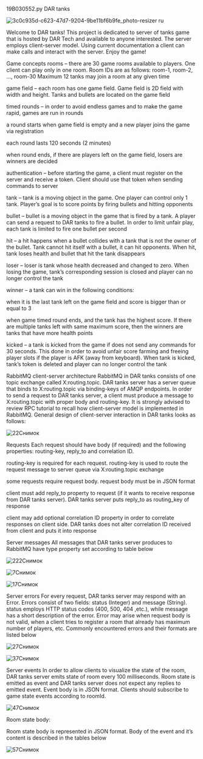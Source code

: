 19B030552.py DAR tanks


![3c0c935d-c623-47d7-9204-9be11bf6b9fe_photo-resizer ru](https://user-images.githubusercontent.com/57716933/101046635-654a9b00-35ab-11eb-98f1-7b70d9e7aab3.png)

Welcome to DAR tanks! 
This project is dedicated to server of tanks game that is hosted by DAR Tech and available to anyone interested. The server employs client-server model. Using current documentation a client can make calls and interact with the server. Enjoy the game!

Game concepts
rooms – there are 30 game rooms available to players. One client can play only in one room. Room IDs are as follows: room-1, room-2, …, room-30 Maximum 12 tanks may join a room at any given time

game field – each room has one game field. Game field is 2D field with width and height. Tanks and bullets are located on the game field

timed rounds – in order to avoid endless games and to make the game rapid, games are run in rounds

a round starts when game field is empty and a new player joins the game via registration

each round lasts 120 seconds (2 minutes)

when round ends, if there are players left on the game field, losers are winners are decided

authentication – before starting the game, a client must register on the server and receive a token. Client should use that token when sending commands to server

tank – tank is a moving object in the game. One player can control only 1 tank. Player’s goal is to score points by firing bullets and hitting opponents

bullet – bullet is a moving object in the game that is fired by a tank. A player can send a request to DAR tanks to fire a bullet. In order to limit unfair play, each tank is limited to fire one bullet per second

hit – a hit happens when a bullet collides with a tank that is not the owner of the bullet. Tank cannot hit itself with a bullet, it can hit opponents. When hit, tank loses health and bullet that hit the tank disappears

loser – loser is tank whose health decreased and changed to zero. When losing the game, tank’s corresponding session is closed and player can no longer control the tank

winner – a tank can win in the following conditions:

when it is the last tank left on the game field and score is bigger than or equal to 3

when game timed round ends, and the tank has the highest score. If there are multiple tanks left with same maximum score, then the winners are tanks that have more health points

kicked – a tank is kicked from the game if does not send any commands for 30 seconds. This done in order to avoid unfair score farming and freeing player slots if the player is AFK (away from keyboard). When tank is kicked, tank’s token is deleted and player can no longer control the tank

RabbitMQ client-server architecture
RabbitMQ in DAR tanks consists of one topic exchange called X:routing.topic. DAR tanks server has a server queue that binds to X:routing.topic via binding-keys of AMQP endpoints. In order to send a request to DAR tanks server, a client must produce a message to X:routing.topic with proper body and routing-key. It is strongly advised to review RPC tutorial to recall how client-server model is implemented in RabbitMQ. General design of client-server interaction in DAR tanks looks as follows:

![22Снимок](https://user-images.githubusercontent.com/57716933/101047664-34b73100-35ac-11eb-820c-14d6385e532a.PNG)

Requests
Each request should have body (if required) and the following properties: routing-key, reply_to and correlation ID.

routing-key is required for each request. routing-key is used to route the request message to server queue via X:routing.topic exchange

some requests require request body. request body must be in JSON format

client must add reply_to property to request (if it wants to receive response from DAR tanks server). DAR tanks server puts reply_to as routing_key of response

client may add optional correlation ID property in order to correlate responses on client side. DAR tanks does not alter correlation ID received from client and puts it into response

Server messages
All messages that DAR tanks server produces to RabbitMQ have type property set according to table below

![222Снимок](https://user-images.githubusercontent.com/57716933/101048135-98415e80-35ac-11eb-8b78-44cb01537250.PNG)

![7Снимок](https://user-images.githubusercontent.com/57716933/101048495-de96bd80-35ac-11eb-8c12-dd8a6d6c83b9.PNG)

![17Снимок](https://user-images.githubusercontent.com/57716933/101048750-1998f100-35ad-11eb-9e80-a82fdac3b029.PNG)

Server errors
For every request, DAR tanks server may respond with an Error. Errors consist of two fields: status (Integer) and message (String). status employs HTTP status codes (400, 500, 404 ,etc.), while message has a short description of the error. Error may arise when request body is not valid, when a client tries to register a room that already has maximum number of players, etc. Commonly encountered errors and their formats are listed below

![27Снимок](https://user-images.githubusercontent.com/57716933/101049049-59f86f00-35ad-11eb-9cca-d4420ff6e6d1.PNG)

![37Снимок](https://user-images.githubusercontent.com/57716933/101049192-7f857880-35ad-11eb-96e6-3b1b00c6b632.PNG)

Server events
In order to allow clients to visualize the state of the room, DAR tanks server emits state of room every 100 milliseconds. Room state is emitted as event and DAR tanks server does not expect any replies to emitted event. Event body is in JSON format. Clients should subscribe to game state events according to roomId. 

![47Снимок](https://user-images.githubusercontent.com/57716933/101049471-c1aeba00-35ad-11eb-9951-82b84d355f64.PNG)

Room state body:

Room state body is represented in JSON format. Body of the event and it’s content is described in the tables below

![57Снимок](https://user-images.githubusercontent.com/57716933/101049749-fe7ab100-35ad-11eb-98fd-7f843d7eb2f0.PNG)








